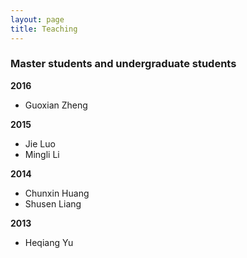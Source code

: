 ```yaml
---
layout: page
title: Teaching
---
```

<div class="entry-content content-page " itemprop="text">
		<div id="pl-68"><div class="panel-grid" id="pg-68-0"><div class="panel-grid-cell" id="pgc-68-0-0"><div class="so-panel widget widget_sow-editor panel-first-child panel-last-child" id="panel-68-0-0-0" data-index="0"><div class="so-widget-sow-editor so-widget-sow-editor-base"><h3 class="widget-title">Master students and undergraduate students</h3>
<div class="siteorigin-widget-tinymce textwidget">
	<p><strong>2016</strong></p>
<ul>
<li>Guoxian Zheng</li>
</ul>
<p><strong>2015</strong></p>
<ul>
<li>Jie Luo</li>
<li>Mingli Li</li>
</ul>
<p><strong>2014</strong></p>
<ul>
<li>Chunxin Huang</li>
<li>Shusen Liang</li>
</ul>
<p><strong>2013</strong></p>
<ul>
<li>Heqiang Yu</li>
</ul>
</div>
</div></div></div></div></div>	
